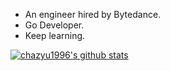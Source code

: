* An engineer hired by Bytedance.
* Go Developer.
* Keep learning.

[![chazyu1996's github stats](https://github-readme-stats.vercel.app/api?username=morningfish)](https://github.com/morningfish)

